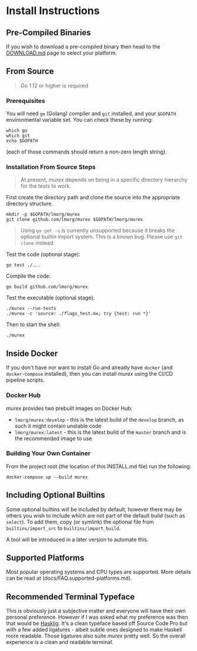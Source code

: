 # Install Instructions

## Pre-Compiled Binaries

If you wish to download a pre-compiled binary then head to the [DOWNLOAD.md](DOWNLOAD.md)
page to select your platform.

## From Source

> Go 1.12 or higher is required

### Prerequisites

You will need `go` (Golang) compiler and `git` installed, and your `$GOPATH`
environmental variable set. You can check these by running:

    which go
    which git
    echo $GOPATH

(each of those commands should return a non-zero length string).

### Installation From Source Steps

> At present, _murex_ depends on being in a specific directory hierarchy for
> the tests to work.

First create the directory path and clone the source into the appropriate
directory structure.

    mkdir -p $GOPATH/lmorg/murex
    git clone github.com/lmorg/murex $GOPATH/lmorg/murex

> Using `go get -u` is currently unsupported because it breaks the optional
> builtin import system. This is a known bug. Please use `git clone` instead.

Test the code (optional stage):

    go test ./...

Compile the code:

    go build github.com/lmorg/murex

Test the executable (optional stage):

    ./murex --run-tests
    ./murex -c 'source: ./flags_test.mx; try {test: run *}'

Then to start the shell:

    ./murex

## Inside Docker

If you don't have nor want to install Go and already have `docker` (and
`docker-compose` installed), then you can install _murex_ using the CI/CD
pipeline scripts.

### Docker Hub

_murex_ provides two prebuilt images on Docker Hub:

* `lmorg/murex:develop` - this is the latest build of the `develop` branch,
  as such it might contain unstable code
* `lmorg/murex:latest` - this is the latest build of the `master` branch and
  is the recommended image to use

### Building Your Own Container

From the project root (the location of this INSTALL.md file) run the following:

    docker-compose up --build murex

## Including Optional Builtins

Some optional builtins will be included by default, however there may be others
you wish to include which are not part of the default build (such as `select`).
To add them, copy (or symlink) the optional file from `builtins/import_src` to
`builtins/import_build`.

A tool will be introduced in a later version to automate this.

## Supported Platforms

Most popular operating systems and CPU types are supported. More details
can be read at (docs/FAQ.supported-platforms.md).

## Recommended Terminal Typeface

This is obviously just a subjective matter and everyone will have their own
personal preference. However if I was asked what my preference was then that
would be [Hasklig](https://github.com/i-tu/Hasklig). It's a clean typeface
based off Source Code Pro but with a few added ligatures - albeit subtle ones
designed to make Haskell more readable. Those ligatures also suite _murex_
pretty well. So the overall experience is a clean and readable terminal.
